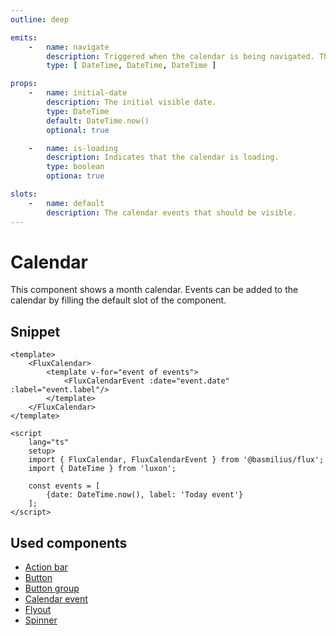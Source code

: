 ```yaml
---
outline: deep

emits:
    -   name: navigate
        description: Triggered when the calendar is being navigated. The first parameter is the view date, the second the start date of the visible range and the third the end date of the visible range.
        type: [ DateTime, DateTime, DateTime ]

props:
    -   name: initial-date
        description: The initial visible date.
        type: DateTime
        default: DateTime.now()
        optional: true

    -   name: is-loading
        description: Indicates that the calendar is loading.
        type: boolean
        optiona: true

slots:
    -   name: default
        description: The calendar events that should be visible.
---
```


<script
    lang="ts"
    setup>
    import { FluxCalendar, FluxCalendarEvent } from '@basmilius/flux';
    import { DateTime } from 'luxon';

    const events = [
        {date: DateTime.now(), label: 'Today event'}
    ];
</script>

# Calendar

This component shows a month calendar. Events can be added to the calendar by filling the
default slot of the component.

<FluxCalendar>
    <template v-for="event of events">
        <FluxCalendarEvent :date="event.date" :label="event.label"/>
    </template>
</FluxCalendar>

<FrontmatterDocs/>

## Snippet

```vue [Calendar.vue]
<template>
    <FluxCalendar>
        <template v-for="event of events">
            <FluxCalendarEvent :date="event.date" :label="event.label"/>
        </template>
    </FluxCalendar>
</template>

<script
    lang="ts"
    setup>
    import { FluxCalendar, FluxCalendarEvent } from '@basmilius/flux';
    import { DateTime } from 'luxon';

    const events = [
        {date: DateTime.now(), label: 'Today event'}
    ];
</script>
```

## Used components

- [Action bar](./action-bar)
- [Button](./button)
- [Button group](./button-group)
- [Calendar event](./calendar-event)
- [Flyout](./flyout)
- [Spinner](./spinner)
